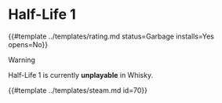 # Half-Life 1
<!-- script:Aliases [
    "Half-Life",
    "Half Life",
    "Half Life 1"
] -->

{{#template ../templates/rating.md status=Garbage installs=Yes opens=No}}

> [!WARNING]
> Half-Life 1 is currently **unplayable** in Whisky.

{{#template ../templates/steam.md id=70}}
